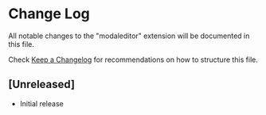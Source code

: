 # Change Log

All notable changes to the "modaleditor" extension will be documented in this file.

Check [Keep a Changelog](http://keepachangelog.com/) for recommendations on how to structure this file.

## [Unreleased]

- Initial release